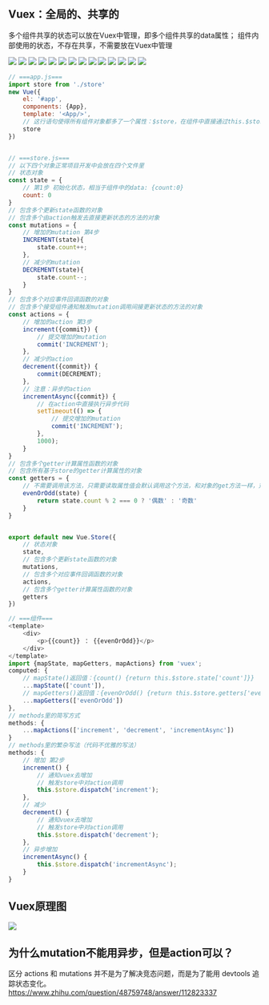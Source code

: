 ## Vuex：全局的、共享的
多个组件共享的状态可以放在Vuex中管理，即多个组件共享的data属性；
组件内部使用的状态，不存在共享，不需要放在Vuex中管理

![](./imgs/vuex1.jpg)
![](./imgs/vuex2.jpg)
![](./imgs/vuex3.jpg)
![](./imgs/vuex4.jpg)
![](./imgs/vuex5.jpg)
![](./imgs/vuex6.jpg)
![](./imgs/vuex7.jpg)
![](./imgs/vuex8.jpg)
![](./imgs/vuex9.jpg)
![](./imgs/vuex10.jpg)
![](./imgs/vuex11.jpg)
![](./imgs/vuex12.jpg)
![](./imgs/vuex13.jpg)
![](./imgs/vuex14.jpg)

```javascript
// ===app.js===
import store from './store'
new Vue({
    el: '#app',
    components: {App},
    template: '<App/>',
    // 这行语句使得所有组件对象都多了一个属性：$store，在组件中直接通过this.$store可取到该属性
    store
})


// ===store.js===
// 以下四个对象正常项目开发中会放在四个文件里
// 状态对象
const state = {
    // 第1步 初始化状态，相当于组件中的data: {count:0}
    count: 0
}
// 包含多个更新state函数的对象
// 包含多个由action触发去直接更新状态的方法的对象
const mutations = {
    // 增加的mutation 第4步
    INCREMENT(state){
        state.count++;
    },
    // 减少的mutation
    DECREMENT(state){
        state.count--;
    }
}
// 包含多个对应事件回调函数的对象
// 包含多个接受组件通知触发mutation调用间接更新状态的方法的对象
const actions = {
    // 增加的action 第3步
    increment({commit}) {
        // 提交增加的mutation
        commit('INCREMENT');
    },
    // 减少的action
    decrement({commit}) {
        commit(DECREMENT);
    },
    // 注意：异步的action
    incrementAsync({commit}) {
        // 在action中直接执行异步代码
        setTimeout(() => {
            // 提交增加的mutation
            commit('INCREMENT');
        },
        1000);
    }
}
// 包含多个getter计算属性函数的对象
// 包含所有基于store的getter计算属性的对象
const getters = {
    // 不需要调用该方法，只需要读取属性值会默认调用这个方法，和对象的get方法一样，对象的get方法不会调用，取值时默认调用
    evenOrOdd(state) {
        return state.count % 2 === 0 ? '偶数' : '奇数'
    }
}


export default new Vue.Store({
    // 状态对象
    state,
    // 包含多个更新state函数的对象
    mutations,
    // 包含多个对应事件回调函数的对象
    actions,
    // 包含多个getter计算属性函数的对象
    getters
})

// ===组件===
<template>
    <div>
        <p>{{count}} ： {{evenOrOdd}}</p>
    </div>
</template>
import {mapState, mapGetters, mapActions} from 'vuex';
computed: {
    // mapState()返回值：{count() {return this.$store.state['count']}}
    ...mapState(['count']),
    // mapGetters()返回值：{evenOrOdd() {return this.$store.getters['evenOrOdd']}}
    ...mapGetters(['evenOrOdd'])
},
// methods里的简写方式
methods: {
    ...mapActions(['increment', 'decrement', 'incrementAsync'])
}
// methods里的繁杂写法（代码不优雅的写法）
methods: {
    // 增加 第2步
    increment() {
        // 通知vuex去增加
        // 触发store中对action调用
        this.$store.dispatch('increment'); 
    },
    // 减少
    decrement() {
        // 通知vuex去增加
        // 触发store中对action调用
        this.$store.dispatch('decrement'); 
    },
    // 异步增加
    incrementAsync() {
        this.$store.dispatch('incrementAsync');
    }
}
```

## Vuex原理图
![](./imgs/vuex15.jpg)

## 为什么mutation不能用异步，但是action可以？
区分 actions 和 mutations 并不是为了解决竞态问题，而是为了能用 devtools 追踪状态变化。
https://www.zhihu.com/question/48759748/answer/112823337
